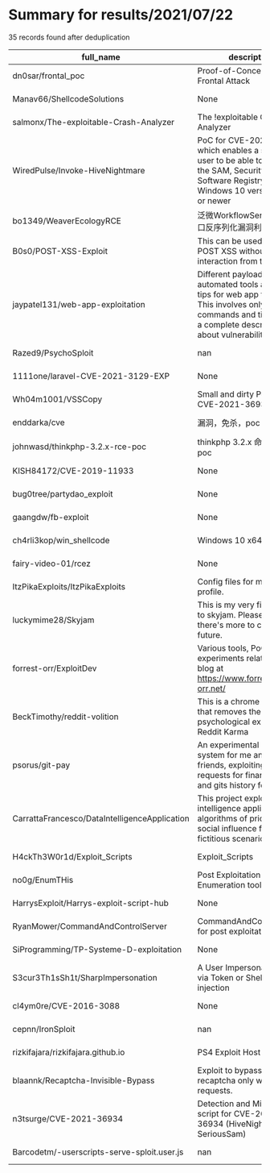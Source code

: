 
# Summary for results/2021/07/22
    
35 records found after deduplication

| full_name | description | html_url | matched_list | matched_count | pushed_at | size | stargazers_count | language | forks_count |
|-----------------------------------------------|---------------------------------------------------------------------------------------------------------------------------------------------------------------------|------------------------------------------------------------------|--------------------|-----------------|---------------------------|--------|--------------------|------------------|---------------|
| dn0sar/frontal_poc | Proof-of-Concept of the Frontal Attack | https://github.com/dn0sar/frontal_poc | ['attack poc'] | 1 | 2021-07-22 15:14:57+00:00 | 69733 | 3 | C++ | 0 |
| Manav66/ShellcodeSolutions | None | https://github.com/Manav66/ShellcodeSolutions | ['shellcode'] | 1 | 2021-07-22 07:09:35+00:00 | 0 | 0 | | 0 |
| salmonx/The-exploitable-Crash-Analyzer | The !exploitable Crash Analyzer | https://github.com/salmonx/The-exploitable-Crash-Analyzer | ['exploit'] | 1 | 2021-07-22 02:35:04+00:00 | 775 | 0 | C++ | 0 |
| WiredPulse/Invoke-HiveNightmare | PoC for CVE-2021-36934, which enables a standard user to be able to retrieve the SAM, Security, and Software Registry hives in Windows 10 version 1809 or newer | https://github.com/WiredPulse/Invoke-HiveNightmare | ['cve poc'] | 1 | 2021-07-22 04:17:47+00:00 | 866 | 9 | PowerShell | 5 |
| bo1349/WeaverEcologyRCE | 泛微WorkflowServiceXml接口反序列化漏洞利用工具 | https://github.com/bo1349/WeaverEcologyRCE | ['rce'] | 1 | 2021-07-22 05:40:54+00:00 | 79557 | 1 | Python | 0 |
| B0s0/POST-XSS-Exploit | This can be used to exploit POST XSS without much interaction from the victim. | https://github.com/B0s0/POST-XSS-Exploit | ['exploit'] | 1 | 2021-07-22 06:07:34+00:00 | 1 | 0 | Hack | 0 |
| jaypatel131/web-app-exploitation | Different payload, automated tools and some tips for web app testing. This involves only a few commands and tips but not a complete description about vulnerability | https://github.com/jaypatel131/web-app-exploitation | ['exploit'] | 1 | 2021-07-22 06:31:52+00:00 | 119 | 1 | | 0 |
| Razed9/PsychoSploit | nan | https://github.com/Razed9/PsychoSploit | ['sploit'] | 1 | 2021-07-22 06:35:15+00:00 | 1 | 0 | nan | 0 |
| 1111one/laravel-CVE-2021-3129-EXP | None | https://github.com/1111one/laravel-CVE-2021-3129-EXP | ['cve-2'] | 1 | 2021-07-22 09:18:27+00:00 | 74 | 0 | Python | 0 |
| Wh04m1001/VSSCopy | Small and dirty PoC for CVE-2021-36934 | https://github.com/Wh04m1001/VSSCopy | ['cve poc'] | 1 | 2021-07-22 02:15:27+00:00 | 37 | 2 | C++ | 2 |
| enddarka/cve | 漏洞，免杀，poc | https://github.com/enddarka/cve | ['cve poc'] | 1 | 2021-07-22 08:15:15+00:00 | 0 | 0 | | 0 |
| johnwasd/thinkphp-3.2.x-rce-poc | thinkphp 3.2.x 命令执行漏洞poc | https://github.com/johnwasd/thinkphp-3.2.x-rce-poc | ['rce', 'rce poc'] | 2 | 2021-07-22 12:07:19+00:00 | 1 | 2 | Python | 0 |
| KISH84172/CVE-2019-11933 | None | https://github.com/KISH84172/CVE-2019-11933 | ['cve-2'] | 1 | 2021-07-22 13:45:01+00:00 | 0 | 0 | | 0 |
| bug0tree/partydao_exploit | None | https://github.com/bug0tree/partydao_exploit | ['exploit'] | 1 | 2021-07-22 15:10:40+00:00 | 125 | 0 | JavaScript | 0 |
| gaangdw/fb-exploit | None | https://github.com/gaangdw/fb-exploit | ['exploit'] | 1 | 2021-07-22 16:52:00+00:00 | 16 | 0 | Python | 1 |
| ch4rli3kop/win_shellcode | Windows 10 x64 Shellcode | https://github.com/ch4rli3kop/win_shellcode | ['shellcode'] | 1 | 2021-07-22 20:00:46+00:00 | 47621 | 0 | Assembly | 0 |
| fairy-video-01/rcez | None | https://github.com/fairy-video-01/rcez | ['rce'] | 1 | 2021-07-22 02:57:04+00:00 | 536649 | 0 | JavaScript | 0 |
| ItzPikaExploits/ItzPikaExploits | Config files for my GitHub profile. | https://github.com/ItzPikaExploits/ItzPikaExploits | ['exploit'] | 1 | 2021-07-22 00:53:09+00:00 | 0 | 0 | | 0 |
| luckymime28/Skyjam | This is my very first exploit to skyjam. Please be patient there's more to come in the future. | https://github.com/luckymime28/Skyjam | ['exploit'] | 1 | 2021-07-22 07:07:07+00:00 | 39 | 0 | Python | 0 |
| forrest-orr/ExploitDev | Various tools, PoCs and experiments related to my blog at https://www.forrest-orr.net/ | https://github.com/forrest-orr/ExploitDev | ['exploit'] | 1 | 2021-07-22 21:50:57+00:00 | 80 | 13 | Assembly | 2 |
| BeckTimothy/reddit-volition | This is a chrome extension that removes the psychological exploit that is Reddit Karma | https://github.com/BeckTimothy/reddit-volition | ['exploit'] | 1 | 2021-07-22 15:07:51+00:00 | 2257 | 0 | CSS | 0 |
| psorus/git-pay | An experimental debt system for me and my friends, exploiting git requests for financial safety and gits history for trust | https://github.com/psorus/git-pay | ['exploit'] | 1 | 2021-07-22 08:55:30+00:00 | 4413 | 0 | Python | 2 |
| CarrattaFrancesco/DataIntelligenceApplication | This project exploits data intelligence application algorithms of pricing and social influence field in a fictitious scenario. | https://github.com/CarrattaFrancesco/DataIntelligenceApplication | ['exploit'] | 1 | 2021-07-22 09:49:35+00:00 | 14865 | 0 | Jupyter Notebook | 0 |
| H4ckTh3W0r1d/Exploit_Scripts | Exploit_Scripts | https://github.com/H4ckTh3W0r1d/Exploit_Scripts | ['exploit'] | 1 | 2021-07-22 09:33:53+00:00 | 10345 | 10 | Python | 3 |
| no0g/EnumTHis | Post Exploitation Remote Enumeration tool | https://github.com/no0g/EnumTHis | ['exploit'] | 1 | 2021-07-22 15:45:34+00:00 | 84 | 1 | Python | 1 |
| HarrysExploit/Harrys-exploit-script-hub | None | https://github.com/HarrysExploit/Harrys-exploit-script-hub | ['exploit'] | 1 | 2021-07-22 03:13:39+00:00 | 29 | 0 | | 0 |
| RyanMower/CommandAndControlServer | CommandAndControlServer for post exploitation. | https://github.com/RyanMower/CommandAndControlServer | ['exploit'] | 1 | 2021-07-22 13:40:03+00:00 | 642 | 0 | Python | 0 |
| SiProgramming/TP-Systeme-D-exploitation | None | https://github.com/SiProgramming/TP-Systeme-D-exploitation | ['exploit'] | 1 | 2021-07-22 14:11:34+00:00 | 78 | 0 | C | 0 |
| S3cur3Th1sSh1t/SharpImpersonation | A User Impersonation tool - via Token or Shellcode injection | https://github.com/S3cur3Th1sSh1t/SharpImpersonation | ['shellcode'] | 1 | 2021-07-22 09:13:52+00:00 | 401 | 147 | C# | 25 |
| cl4ym0re/CVE-2016-3088 | None | https://github.com/cl4ym0re/CVE-2016-3088 | ['cve-2'] | 1 | 2021-07-22 10:00:41+00:00 | 3 | 1 | Python | 0 |
| cepnn/IronSploit | nan | https://github.com/cepnn/IronSploit | ['sploit'] | 1 | 2021-07-22 05:25:36+00:00 | 3 | 0 | nan | 0 |
| rizkifajara/rizkifajara.github.io | PS4 Exploit Host FW 5.05 | https://github.com/rizkifajara/rizkifajara.github.io | ['exploit'] | 1 | 2021-07-22 06:43:07+00:00 | 10448 | 0 | HTML | 0 |
| blaannk/Recaptcha-Invisible-Bypass | Exploit to bypass invisible recaptcha only with HTTP requests. | https://github.com/blaannk/Recaptcha-Invisible-Bypass | ['exploit'] | 1 | 2021-07-22 20:08:43+00:00 | 6 | 2 | Python | 0 |
| n3tsurge/CVE-2021-36934 | Detection and Mitigation script for CVE-2021-36934 (HiveNightmare aka. SeriousSam) | https://github.com/n3tsurge/CVE-2021-36934 | ['cve-2'] | 1 | 2021-07-22 02:10:56+00:00 | 23 | 3 | PowerShell | 3 |
| Barcodetm/-userscripts-serve-sploit.user.js | nan | https://github.com/Barcodetm/-userscripts-serve-sploit.user.js | ['sploit'] | 1 | 2021-07-22 22:31:30+00:00 | 45 | 0 | nan | 0 |
